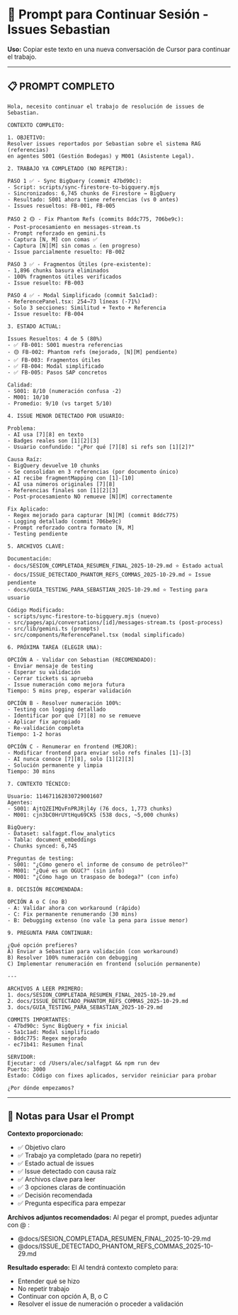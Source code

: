 # 🎯 Prompt para Continuar Sesión - Issues Sebastian

**Uso:** Copiar este texto en una nueva conversación de Cursor para continuar el trabajo.

---

## 📋 PROMPT COMPLETO

```
Hola, necesito continuar el trabajo de resolución de issues de Sebastian.

CONTEXTO COMPLETO:

1. OBJETIVO:
Resolver issues reportados por Sebastian sobre el sistema RAG (referencias) 
en agentes S001 (Gestión Bodegas) y M001 (Asistente Legal).

2. TRABAJO YA COMPLETADO (NO REPETIR):

PASO 1 ✅ - Sync BigQuery (commit 47bd90c):
- Script: scripts/sync-firestore-to-bigquery.mjs
- Sincronizados: 6,745 chunks de Firestore → BigQuery
- Resultado: S001 ahora tiene referencias (vs 0 antes)
- Issues resueltos: FB-001, FB-005

PASO 2 🟡 - Fix Phantom Refs (commits 8ddc775, 706be9c):
- Post-procesamiento en messages-stream.ts
- Prompt reforzado en gemini.ts
- Captura [N, M] con comas ✅
- Captura [N][M] sin comas ⚠️ (en progreso)
- Issue parcialmente resuelto: FB-002

PASO 3 ✅ - Fragmentos Útiles (pre-existente):
- 1,896 chunks basura eliminados
- 100% fragmentos útiles verificados
- Issue resuelto: FB-003

PASO 4 ✅ - Modal Simplificado (commit 5a1c1ad):
- ReferencePanel.tsx: 254→73 líneas (-71%)
- Solo 3 secciones: Similitud + Texto + Referencia
- Issue resuelto: FB-004

3. ESTADO ACTUAL:

Issues Resueltos: 4 de 5 (80%)
- ✅ FB-001: S001 muestra referencias
- 🟡 FB-002: Phantom refs (mejorado, [N][M] pendiente)
- ✅ FB-003: Fragmentos útiles
- ✅ FB-004: Modal simplificado
- ✅ FB-005: Pasos SAP concretos

Calidad:
- S001: 8/10 (numeración confusa -2)
- M001: 10/10
- Promedio: 9/10 (vs target 5/10)

4. ISSUE MENOR DETECTADO POR USUARIO:

Problema:
- AI usa [7][8] en texto
- Badges reales son [1][2][3]
- Usuario confundido: "¿Por qué [7][8] si refs son [1][2]?"

Causa Raíz:
- BigQuery devuelve 10 chunks
- Se consolidan en 3 referencias (por documento único)
- AI recibe fragmentMapping con [1]-[10]
- AI usa números originales [7][8]
- Referencias finales son [1][2][3]
- Post-procesamiento NO remueve [N][M] correctamente

Fix Aplicado:
- Regex mejorado para capturar [N][M] (commit 8ddc775)
- Logging detallado (commit 706be9c)
- Prompt reforzado contra formato [N, M]
- Testing pendiente

5. ARCHIVOS CLAVE:

Documentación:
- docs/SESION_COMPLETADA_RESUMEN_FINAL_2025-10-29.md ⭐ Estado actual
- docs/ISSUE_DETECTADO_PHANTOM_REFS_COMMAS_2025-10-29.md ⭐ Issue pendiente
- docs/GUIA_TESTING_PARA_SEBASTIAN_2025-10-29.md ⭐ Testing para usuario

Código Modificado:
- scripts/sync-firestore-to-bigquery.mjs (nuevo)
- src/pages/api/conversations/[id]/messages-stream.ts (post-process)
- src/lib/gemini.ts (prompts)
- src/components/ReferencePanel.tsx (modal simplificado)

6. PRÓXIMA TAREA (ELEGIR UNA):

OPCIÓN A - Validar con Sebastian (RECOMENDADO):
- Enviar mensaje de testing
- Esperar su validación
- Cerrar tickets si aprueba
- Issue numeración como mejora futura
Tiempo: 5 mins prep, esperar validación

OPCIÓN B - Resolver numeración 100%:
- Testing con logging detallado
- Identificar por qué [7][8] no se remueve
- Aplicar fix apropiado
- Re-validación completa
Tiempo: 1-2 horas

OPCIÓN C - Renumerar en frontend (MEJOR):
- Modificar frontend para enviar solo refs finales [1]-[3]
- AI nunca conoce [7][8], solo [1][2][3]
- Solución permanente y limpia
Tiempo: 30 mins

7. CONTEXTO TÉCNICO:

Usuario: 114671162830729001607
Agentes:
- S001: AjtQZEIMQvFnPRJRjl4y (76 docs, 1,773 chunks)
- M001: cjn3bC0HrUYtHqu69CKS (538 docs, ~5,000 chunks)

BigQuery:
- Dataset: salfagpt.flow_analytics
- Tabla: document_embeddings
- Chunks synced: 6,745

Preguntas de testing:
- S001: "¿Cómo genero el informe de consumo de petróleo?"
- M001: "¿Qué es un OGUC?" (sin info)
- M001: "¿Cómo hago un traspaso de bodega?" (con info)

8. DECISIÓN RECOMENDADA:

OPCIÓN A o C (no B)
- A: Validar ahora con workaround (rápido)
- C: Fix permanente renumerando (30 mins)
- B: Debugging extenso (no vale la pena para issue menor)

9. PREGUNTA PARA CONTINUAR:

¿Qué opción prefieres?
A) Enviar a Sebastian para validación (con workaround)
B) Resolver 100% numeración con debugging
C) Implementar renumeración en frontend (solución permanente)

---

ARCHIVOS A LEER PRIMERO:
1. docs/SESION_COMPLETADA_RESUMEN_FINAL_2025-10-29.md
2. docs/ISSUE_DETECTADO_PHANTOM_REFS_COMMAS_2025-10-29.md
3. docs/GUIA_TESTING_PARA_SEBASTIAN_2025-10-29.md

COMMITS IMPORTANTES:
- 47bd90c: Sync BigQuery + fix inicial
- 5a1c1ad: Modal simplificado
- 8ddc775: Regex mejorado
- ec71b41: Resumen final

SERVIDOR: 
Ejecutar: cd /Users/alec/salfagpt && npm run dev
Puerto: 3000
Estado: Código con fixes aplicados, servidor reiniciar para probar

¿Por dónde empezamos?
```

---

## 📝 Notas para Usar el Prompt

**Contexto proporcionado:**
- ✅ Objetivo claro
- ✅ Trabajo ya completado (para no repetir)
- ✅ Estado actual de issues
- ✅ Issue detectado con causa raíz
- ✅ Archivos clave para leer
- ✅ 3 opciones claras de continuación
- ✅ Decisión recomendada
- ✅ Pregunta específica para empezar

**Archivos adjuntos recomendados:**
Al pegar el prompt, puedes adjuntar con @ :
- @docs/SESION_COMPLETADA_RESUMEN_FINAL_2025-10-29.md
- @docs/ISSUE_DETECTADO_PHANTOM_REFS_COMMAS_2025-10-29.md

**Resultado esperado:**
El AI tendrá contexto completo para:
- Entender qué se hizo
- No repetir trabajo
- Continuar con opción A, B, o C
- Resolver el issue de numeración o proceder a validación


